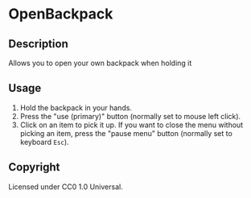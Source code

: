 # OpenBackpack

## Description

Allows you to open your own backpack when holding it

## Usage

1. Hold the backpack in your hands.
2. Press the "use (primary)" button (normally set to mouse left click).
3. Click on an item to pick it up. If you want to close the menu without picking an item, press the "pause menu" button (normally set to keyboard `Esc`).

## Copyright

Licensed under CC0 1.0 Universal.
